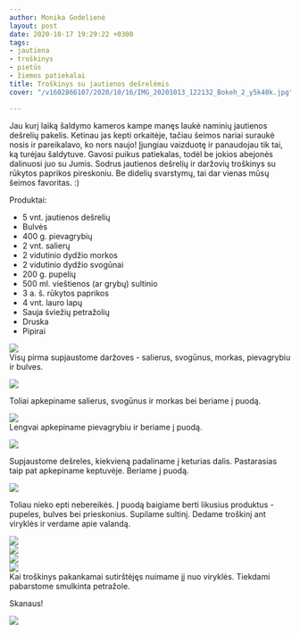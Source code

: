```yaml
---
author: Monika Godelienė
layout: post
date: 2020-10-17 19:29:22 +0300
tags:
- jautiena
- troškinys
- pietūs
- žiemos patiekalai
title: Troškinys su jautienos dešrelėmis
cover: "/v1602866107/2020/10/16/IMG_20201013_122132_Bokeh_2_y5k40k.jpg"

---
```

Jau kurį laiką šaldymo kameros kampe manęs laukė naminių jautienos dešrelių pakelis. Ketinau jas kepti orkaitėje, tačiau šeimos nariai suraukė nosis ir pareikalavo, ko nors naujo! Įjungiau vaizduotę ir panaudojau tik tai, ką turėjau šaldytuve. Gavosi puikus patiekalas, todėl be jokios abejonės dalinuosi juo su Jumis. Sodrus jautienos dešrelių ir daržovių troškinys su rūkytos paprikos pireskoniu. Be didelių svarstymų, tai dar vienas mūsų šeimos favoritas. :)

Produktai:

* 5 vnt. jautienos dešrelių
* Bulvės
* 400 g. pievagrybių
* 2 vnt. salierų
* 2 vidutinio dydžio morkos
* 2 vidutinio dydžio svogūnai
* 200 g. pupelių
* 500 ml. vieštienos (ar grybų) sultinio
* 3 a. š. rūkytos paprikos
* 4 vnt. lauro lapų
* Sauja šviežių petražolių
* Druska
* Pipirai

![](https://res.cloudinary.com/monikagod/image/upload/v1602866126/2020/10/16/IMG_20201013_110937_Bokeh_2_ballsr.jpg)  
Visų pirma supjaustome daržoves - salierus, svogūnus, morkas, pievagrybiu ir bulves.  
  
![](https://res.cloudinary.com/monikagod/image/upload/v1602866126/2020/10/16/IMG_20201013_111834_Bokeh_2_dx9tnw.jpg)  
  
Toliai apkepiname salierus, svogūnus ir morkas bei beriame į puodą.  
  
![](https://res.cloudinary.com/monikagod/image/upload/v1602866126/2020/10/16/IMG_20201013_112939_Bokeh_3_qcs4yv.jpg)  
Lengvai apkepiname pievagrybiu ir beriame į puodą.  
  
![](https://res.cloudinary.com/monikagod/image/upload/v1602866126/2020/10/16/IMG_20201013_113304_Bokeh_2_hqdgty.jpg)  
  
Supjaustome dešreles, kiekvieną padaliname į keturias dalis. Pastarasias taip pat apkepiname keptuvėje. Beriame į puodą.  
  
![](https://res.cloudinary.com/monikagod/image/upload/v1602866108/2020/10/16/IMG_20201013_113702_Bokeh_2_pgw2bf.jpg)  
  
Toliau nieko epti nebereikės. Į puodą baigiame berti likusius produktus - pupeles, bulves bei prieskonius. Supilame sultinį. Dedame troškinį ant viryklės ir verdame apie valandą.  
  
![](https://res.cloudinary.com/monikagod/image/upload/v1602866107/2020/10/16/IMG_20201013_113738_Bokeh_2_qeqdkz.jpg)  
![](https://res.cloudinary.com/monikagod/image/upload/v1602866107/2020/10/16/IMG_20201013_113755_Bokeh_2_q8gr11.jpg)  
![](https://res.cloudinary.com/monikagod/image/upload/v1602866106/2020/10/16/IMG_20201013_113900_Bokeh_2_tk1eke.jpg)  
![](https://res.cloudinary.com/monikagod/image/upload/v1602866106/2020/10/16/IMG_20201013_113834_Bokeh_2_rmp1gj.jpg)  
Kai troškinys pakankamai sutirštėjęs nuimame jį nuo viryklės. Tiekdami pabarstome smulkinta petražole.  
  
Skanaus!  
  
![](https://res.cloudinary.com/monikagod/image/upload/v1602866107/2020/10/16/IMG_20201013_122132_Bokeh_2_y5k40k.jpg)